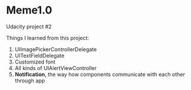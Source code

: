 # Meme1.0
Udacity project #2

Things I learned from this project:

1. UIImagePickerControllerDelegate
2. UITextFieldDelegate
3. Customized font
4. All kinds of UIAlertViewController
5. **Notification**, the way how components communicate with each other through app
